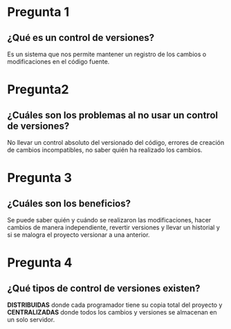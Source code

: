 # Pregunta 1 
## ¿Qué es un control de versiones?

Es un sistema que nos permite mantener un registro de los cambios o modificaciones en el código fuente.

# Pregunta2 
## ¿Cuáles son los problemas al no usar un control de versiones?

No llevar un control absoluto del versionado del código, errores de creación de cambios incompatibles, no saber quién ha realizado los cambios.

# Pregunta 3 
## ¿Cuáles son los beneficios?

Se puede saber quién y cuándo se realizaron las modificaciones, hacer cambios de manera independiente, revertir versiones y llevar un historial y si se malogra el proyecto versionar a una anterior.


# Pregunta 4
## ¿Qué tipos de control de versiones existen?

**DISTRIBUIDAS** donde cada programador tiene su copia total del proyecto y **CENTRALIZADAS** donde todos los cambios y versiones se almacenan en un solo servidor.